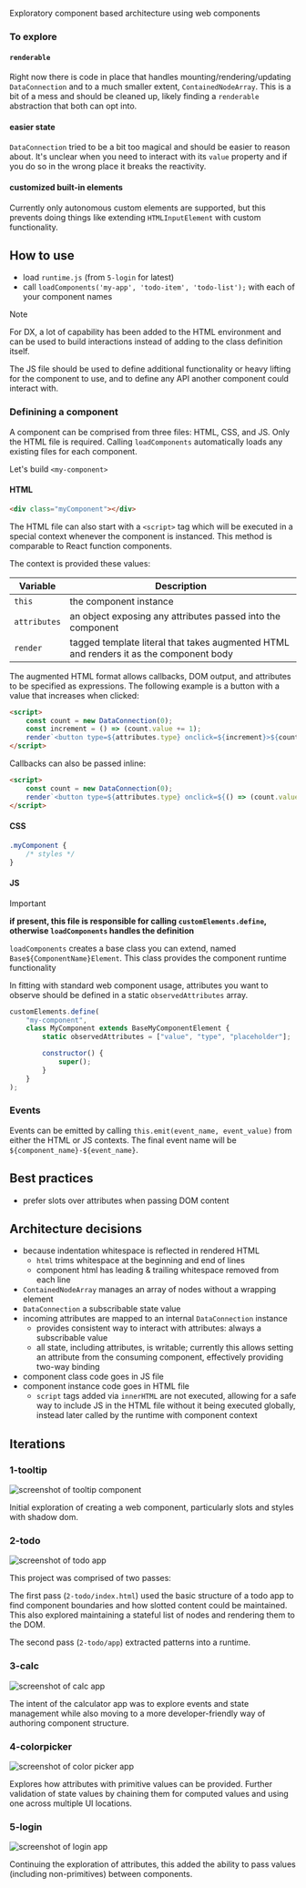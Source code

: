 Exploratory component based architecture using web components

### To explore

#### `renderable`

Right now there is code in place that handles mounting/rendering/updating `DataConnection` and to a much smaller extent, `ContainedNodeArray`. This is a bit of a mess and should be cleaned up, likely finding a `renderable` abstraction that both can opt into.

#### easier state

`DataConnection` tried to be a bit too magical and should be easier to reason about. It's unclear when you need to interact with its `value` property and if you do so in the wrong place it breaks the reactivity.

#### customized built-in elements

Currently only autonomous custom elements are supported, but this prevents doing things like extending `HTMLInputElement` with custom functionality.

## How to use

- load `runtime.js` (from `5-login` for latest)
- call `loadComponents('my-app', 'todo-item', 'todo-list');` with each of your component names

> [!NOTE]  
> For DX, a lot of capability has been added to the HTML environment and can be used to build interactions instead of adding to the class definition itself.
>
> The JS file should be used to define additional functionality or heavy lifting for the component to use, and to define any API another component could interact with.

### Definining a component

A component can be comprised from three files: HTML, CSS, and JS. Only the HTML file is required. Calling `loadComponents` automatically loads any existing files for each component.

Let's build `<my-component>`

#### HTML

```html
<div class="myComponent"></div>
```

The HTML file can also start with a `<script>` tag which will be executed in a special context whenever the component is instanced. This method is comparable to React function components.

The context is provided these values:

| Variable     | Description                                                                            |
| ------------ | -------------------------------------------------------------------------------------- |
| `this`       | the component instance                                                                 |
| `attributes` | an object exposing any attributes passed into the component                            |
| `render`     | tagged template literal that takes augmented HTML and renders it as the component body |

The augmented HTML format allows callbacks, DOM output, and attributes to be specified as expressions. The following example is a button with a value that increases when clicked:

```html
<script>
	const count = new DataConnection(0);
	const increment = () => (count.value += 1);
	render`<button type=${attributes.type} onclick=${increment}>${count}</button>`;
</script>
```

Callbacks can also be passed inline:

```html
<script>
	const count = new DataConnection(0);
	render`<button type=${attributes.type} onclick=${() => (count.value += 1)}>${count}</button>`;
</script>
```

#### CSS

```css
.myComponent {
	/* styles */
}
```

#### JS

> [!IMPORTANT]  
> **if present, this file is responsible for calling `customElements.define`, otherwise `loadComponents` handles the definition**

`loadComponents` creates a base class you can extend, named `Base${ComponentName}Element`. This class provides the component runtime functionality

In fitting with standard web component usage, attributes you want to observe should be defined in a static `observedAttributes` array.

```js
customElements.define(
	"my-component",
	class MyComponent extends BaseMyComponentElement {
		static observedAttributes = ["value", "type", "placeholder"];

		constructor() {
			super();
		}
	}
);
```

### Events

Events can be emitted by calling `this.emit(event_name, event_value)` from either the HTML or JS contexts. The final event name will be `${component_name}-${event_name}`.

## Best practices

- prefer slots over attributes when passing DOM content

## Architecture decisions

- because indentation whitespace is reflected in rendered HTML
  - `html` trims whitespace at the beginning and end of lines
  - component html has leading & trailing whitespace removed from each line
- `ContainedNodeArray` manages an array of nodes without a wrapping element
- `DataConnection` a subscribable state value
- incoming attributes are mapped to an internal `DataConnection` instance
  - provides consistent way to interact with attributes: always a subscribable value
  - all state, including attributes, is writable; currently this allows setting an attribute from the consuming component, effectively providing two-way binding
- component class code goes in JS file
- component instance code goes in HTML file
  - `script` tags added via `innerHTML` are not executed, allowing for a safe way to include JS in the HTML file without it being executed globally, instead later called by the runtime with component context

## Iterations

### 1-tooltip

![screenshot of tooltip component](./images/screenshot-tooltip.png)

Initial exploration of creating a web component, particularly slots and styles with shadow dom.

### 2-todo

![screenshot of todo app](./images/screenshot-todo.png)

This project was comprised of two passes:

The first pass (`2-todo/index.html`) used the basic structure of a todo app to find component boundaries and how slotted content could be maintained. This also explored maintaining a stateful list of nodes and rendering them to the DOM.

The second pass (`2-todo/app`) extracted patterns into a runtime.

### 3-calc

![screenshot of calc app](./images/screenshot-calc.png)

The intent of the calculator app was to explore events and state management while also moving to a more developer-friendly way of authoring component structure.

### 4-colorpicker

![screenshot of color picker app](./images/screenshot-colorpicker.png)

Explores how attributes with primitive values can be provided. Further validation of state values by chaining them for computed values and using one across multiple UI locations.

### 5-login

![screenshot of login app](./images/screenshot-login.png)

Continuing the exploration of attributes, this added the ability to pass values (including non-primitives) between components.

```

```

